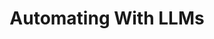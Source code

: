 ---
title: "Automating With LLMs"
slug: "automating-with-llms"
headertext: Case Studies
subheadertext: "Real Results: AI in Action"
image: img/clients/202group.png
case:
  - title: Problem
    description: Poor risk analytics & low analyst efficiency
  - title: Solution
    description: Domain-specific LLM for supply chain risk
  - title: Results
    results:
      - result: 90% reduction in manual review time
      - result: 75% increase in accuracy
real_results:
  tagline: Innovate or Stagnate
  title: Real Results
  description: Our supply chain analytics client provides global supply chain risk analytics for enterprise and government clients. They needed to improve analyst efficiency by automating the review of tens of thousands of weekly news articles to identify potential threats. Initial machine learning efforts produced inaccurate and inconsistent results.
  approach: We developed a custom news filtration system, reducing manual review by 90%. Using open-source software, large language models, and transfer learning, we created a domain-specific solution tailored to their needs.
  result: The solution saves 20 hours of analyst time per week and has become part of 202 Group’s core product offering, enhancing operational efficiency and customer value.
industry: Supply Chain Risk
service:
aliases: /case-studies/blue-voyant/
---